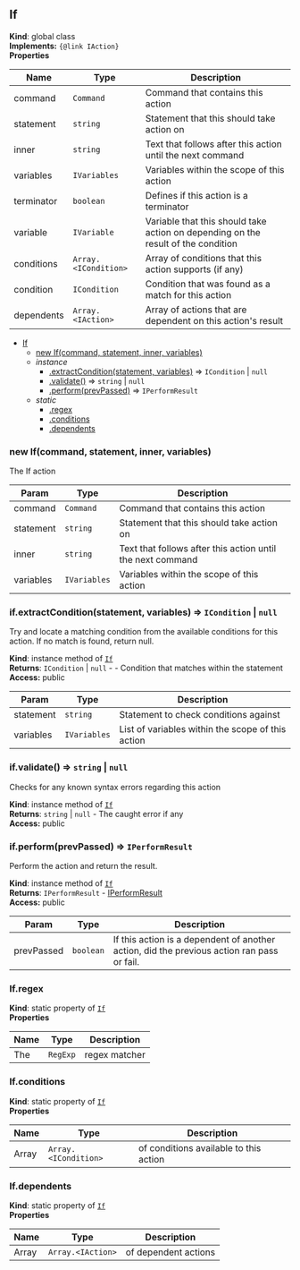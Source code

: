 <a name="If"></a>
## If
**Kind**: global class  
**Implements:** <code>{@link IAction}</code>  
**Properties**

| Name | Type | Description |
| --- | --- | --- |
| command | <code>Command</code> | Command that contains this action |
| statement | <code>string</code> | Statement that this should take action on |
| inner | <code>string</code> | Text that follows after this action until the next command |
| variables | <code>IVariables</code> | Variables within the scope of this action |
| terminator | <code>boolean</code> | Defines if this action is a terminator |
| variable | <code>IVariable</code> | Variable that this should take action on depending on the result of the condition |
| conditions | <code>Array.&lt;ICondition&gt;</code> | Array of conditions that this action supports (if any) |
| condition | <code>ICondition</code> | Condition that was found as a match for this action |
| dependents | <code>Array.&lt;IAction&gt;</code> | Array of actions that are dependent on this action's result |


* [If](#If)
  * [new If(command, statement, inner, variables)](#new_If_new)
  * _instance_
    * [.extractCondition(statement, variables)](#If+extractCondition) ⇒ <code>ICondition</code> &#124; <code>null</code>
    * [.validate()](#If+validate) ⇒ <code>string</code> &#124; <code>null</code>
    * [.perform(prevPassed)](#If+perform) ⇒ <code>IPerformResult</code>
  * _static_
    * [.regex](#If.regex)
    * [.conditions](#If.conditions)
    * [.dependents](#If.dependents)

<a name="new_If_new"></a>
### new If(command, statement, inner, variables)
The If action


| Param | Type | Description |
| --- | --- | --- |
| command | <code>Command</code> | Command that contains this action |
| statement | <code>string</code> | Statement that this should take action on |
| inner | <code>string</code> | Text that follows after this action until the next command |
| variables | <code>IVariables</code> | Variables within the scope of this action |

<a name="If+extractCondition"></a>
### if.extractCondition(statement, variables) ⇒ <code>ICondition</code> &#124; <code>null</code>
Try and locate a matching condition from the available conditions for this action. If no match is found, return null.

**Kind**: instance method of <code>[If](#If)</code>  
**Returns**: <code>ICondition</code> &#124; <code>null</code> - - Condition that matches within the statement  
**Access:** public  

| Param | Type | Description |
| --- | --- | --- |
| statement | <code>string</code> | Statement to check conditions against |
| variables | <code>IVariables</code> | List of variables within the scope of this action |

<a name="If+validate"></a>
### if.validate() ⇒ <code>string</code> &#124; <code>null</code>
Checks for any known syntax errors regarding this action

**Kind**: instance method of <code>[If](#If)</code>  
**Returns**: <code>string</code> &#124; <code>null</code> - The caught error if any  
**Access:** public  
<a name="If+perform"></a>
### if.perform(prevPassed) ⇒ <code>IPerformResult</code>
Perform the action and return the result.

**Kind**: instance method of <code>[If](#If)</code>  
**Returns**: <code>IPerformResult</code> - [IPerformResult](IPerformResult)  
**Access:** public  

| Param | Type | Description |
| --- | --- | --- |
| prevPassed | <code>boolean</code> | If this action is a dependent of another action, did the previous action ran pass or fail. |

<a name="If.regex"></a>
### If.regex
**Kind**: static property of <code>[If](#If)</code>  
**Properties**

| Name | Type | Description |
| --- | --- | --- |
| The | <code>RegExp</code> | regex matcher |

<a name="If.conditions"></a>
### If.conditions
**Kind**: static property of <code>[If](#If)</code>  
**Properties**

| Name | Type | Description |
| --- | --- | --- |
| Array | <code>Array.&lt;ICondition&gt;</code> | of conditions available to this action |

<a name="If.dependents"></a>
### If.dependents
**Kind**: static property of <code>[If](#If)</code>  
**Properties**

| Name | Type | Description |
| --- | --- | --- |
| Array | <code>Array.&lt;IAction&gt;</code> | of dependent actions |

